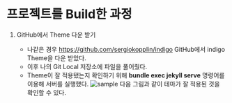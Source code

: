 프로젝트를 Build한 과정
=============

1. GitHub에서 Theme 다운 받기

    - 나같은 경우 https://github.com/sergiokopplin/indigo GitHub에서 indigo Theme을 다운 받았다.
    - 이후 나의 Git Local 저장소에 파일을 풀어줬다.
    - Theme이 잘 적용됐는지 확인하기 위해 **bundle exec jekyll serve** 명령어를 이용해 서버를 실행했다.
    ![sample](https://user-images.githubusercontent.com/105338988/204583212-6771a512-961e-46e6-bb25-5254663b1ddd.jpg)
    다음 그림과 같이 테마가 잘 적용된 것을 확인할 수 있다.